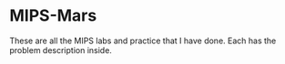 # MIPS-Mars
These are all the MIPS labs and practice that I have done. Each has the problem description inside.
